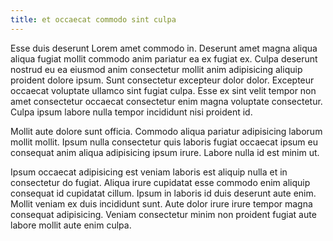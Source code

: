 ```yaml
---
title: et occaecat commodo sint culpa
---
```


Esse duis deserunt Lorem amet commodo in. Deserunt amet magna aliqua aliqua fugiat mollit commodo anim pariatur ea ex fugiat ex. Culpa deserunt nostrud eu ea eiusmod anim consectetur mollit anim adipisicing aliquip proident dolore ipsum. Sunt consectetur excepteur dolor dolor. Excepteur occaecat voluptate ullamco sint fugiat culpa. Esse ex sint velit tempor non amet consectetur occaecat consectetur enim magna voluptate consectetur. Culpa ipsum labore nulla tempor incididunt nisi proident id.

Mollit aute dolore sunt officia. Commodo aliqua pariatur adipisicing laborum mollit mollit. Ipsum nulla consectetur quis laboris fugiat occaecat ipsum eu consequat anim aliqua adipisicing ipsum irure. Labore nulla id est minim ut.

Ipsum occaecat adipisicing est veniam laboris est aliquip nulla et in consectetur do fugiat. Aliqua irure cupidatat esse commodo enim aliquip consequat id cupidatat cillum. Ipsum in laboris id duis deserunt aute enim. Mollit veniam ex duis incididunt sunt. Aute dolor irure irure tempor magna consequat adipisicing. Veniam consectetur minim non proident fugiat aute labore mollit aute enim culpa.